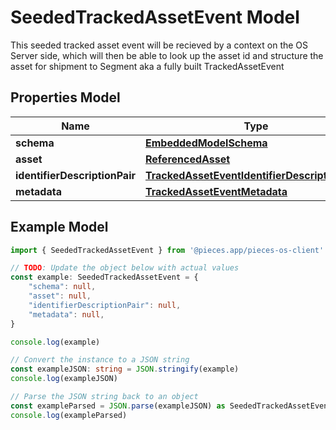 
# SeededTrackedAssetEvent Model

This seeded tracked asset event will be recieved by a context on the OS Server side, which will then be able to look up the asset id and structure the asset for shipment to Segment aka a fully built TrackedAssetEvent

## Properties Model

Name | Type
------------ | -------------
**schema** | [**EmbeddedModelSchema**](EmbeddedModelSchema)
**asset** | [**ReferencedAsset**](ReferencedAsset)
**identifierDescriptionPair** | [**TrackedAssetEventIdentifierDescriptionPairs**](TrackedAssetEventIdentifierDescriptionPairs)
**metadata** | [**TrackedAssetEventMetadata**](TrackedAssetEventMetadata)

## Example Model

```typescript
import { SeededTrackedAssetEvent } from '@pieces.app/pieces-os-client'

// TODO: Update the object below with actual values
const example: SeededTrackedAssetEvent = {
    "schema": null,
    "asset": null,
    "identifierDescriptionPair": null,
    "metadata": null,
}

console.log(example)

// Convert the instance to a JSON string
const exampleJSON: string = JSON.stringify(example)
console.log(exampleJSON)

// Parse the JSON string back to an object
const exampleParsed = JSON.parse(exampleJSON) as SeededTrackedAssetEvent
console.log(exampleParsed)
```


